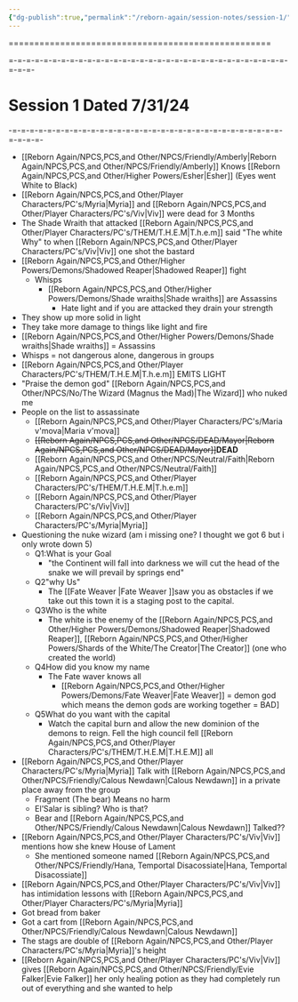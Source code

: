 ```yaml
---
{"dg-publish":true,"permalink":"/reborn-again/session-notes/session-1/"}
---
```


===================================================

=-=-=-=-=-=-=-=-=-=-=-=-=-=-=-=-=-=-=-=-=-=-=-=-=-=-=-=-=-=-=-=-=-=-=-

# Session 1 Dated 7/31/24

-=-=-=-=-=-=-=-=-=-=-=-=-=-=-=-=-=-=-=-=-=-=-=-=-=-=-=-=-=-=-=-=-=-=-=-

- [[Reborn Again/NPCS,PCS,and Other/NPCS/Friendly/Amberly\|Reborn Again/NPCS,PCS,and Other/NPCS/Friendly/Amberly]] Knows [[Reborn Again/NPCS,PCS,and Other/Higher Powers/Esher\|Esher]] (Eyes went White to Black)
- [[Reborn Again/NPCS,PCS,and Other/Player Characters/PC's/Myria\|Myria]] and [[Reborn Again/NPCS,PCS,and Other/Player Characters/PC's/Viv\|Viv]] were dead for 3 Months
- The Shade Wraith that attacked [[Reborn Again/NPCS,PCS,and Other/Player Characters/PC's/THEM/T.H.E.M\|T.h.e.m]] said "The white Why" to when [[Reborn Again/NPCS,PCS,and Other/Player Characters/PC's/Viv\|Viv]] one shot the bastard
- [[Reborn Again/NPCS,PCS,and Other/Higher Powers/Demons/Shadowed Reaper\|Shadowed Reaper]] fight
    - Whisps
        - [[Reborn Again/NPCS,PCS,and Other/Higher Powers/Demons/Shade wraiths\|Shade wraiths]] are Assassins
            - Hate light and if you are attacked they drain your strength
- They show up more solid in light
- They take more damage to things like light and fire
- [[Reborn Again/NPCS,PCS,and Other/Higher Powers/Demons/Shade wraiths\|Shade wraiths]] = Assassins
- Whisps = not dangerous alone, dangerous in groups
- [[Reborn Again/NPCS,PCS,and Other/Player Characters/PC's/THEM/T.H.E.M\|T.h.e.m]] EMITS LIGHT
- "Praise the demon god" [[Reborn Again/NPCS,PCS,and Other/NPCS/No/The Wizard (Magnus the Mad)\|The Wizard]] who nuked me
- People on the list to assassinate
    - [[Reborn Again/NPCS,PCS,and Other/Player Characters/PC's/Maria v'mova\|Maria v'mova]]
    - ~~[[Reborn Again/NPCS,PCS,and Other/NPCS/DEAD/Mayor\|Reborn Again/NPCS,PCS,and Other/NPCS/DEAD/Mayor]]~~**DEAD**
    - [[Reborn Again/NPCS,PCS,and Other/NPCS/Neutral/Faith\|Reborn Again/NPCS,PCS,and Other/NPCS/Neutral/Faith]]
    - [[Reborn Again/NPCS,PCS,and Other/Player Characters/PC's/THEM/T.H.E.M\|T.h.e.m]]
    - [[Reborn Again/NPCS,PCS,and Other/Player Characters/PC's/Viv\|Viv]]
    - [[Reborn Again/NPCS,PCS,and Other/Player Characters/PC's/Myria\|Myria]]
- Questioning the nuke wizard (am i missing one? I thought we got 6 but i only wrote down 5)
    - Q1:What is your Goal
        - "the Continent will fall into darkness we will cut the head of the snake we will prevail by springs end"
    - Q2"why Us"
        - The [[Fate Weaver \|Fate Weaver ]]saw you as obstacles if we take out this town it is a staging post to the capital.
    - Q3Who is the white
        - The white is the enemy of the [[Reborn Again/NPCS,PCS,and Other/Higher Powers/Demons/Shadowed Reaper\|Shadowed Reaper]], [[Reborn Again/NPCS,PCS,and Other/Higher Powers/Shards of the White/The Creator\|The Creator]] (one who created the world)
    - Q4How did you know my name
        - The Fate waver knows all
            - [[Reborn Again/NPCS,PCS,and Other/Higher Powers/Demons/Fate Weaver\|Fate Weaver]] = demon god which means the demon gods are working together = BAD]
    - Q5What do you want with the capital
        - Watch the capital burn and allow the new dominion of the demons to reign. Fell the high council fell [[Reborn Again/NPCS,PCS,and Other/Player Characters/PC's/THEM/T.H.E.M\|T.H.E.M]] all
- [[Reborn Again/NPCS,PCS,and Other/Player Characters/PC's/Myria\|Myria]] Talk with [[Reborn Again/NPCS,PCS,and Other/NPCS/Friendly/Calous Newdawn\|Calous Newdawn]] in a private place away from the group
    - Fragment (The bear) Means no harm
    - El’Salar is sibling? Who is that?
    - Bear and [[Reborn Again/NPCS,PCS,and Other/NPCS/Friendly/Calous Newdawn\|Calous Newdawn]] Talked??
- [[Reborn Again/NPCS,PCS,and Other/Player Characters/PC's/Viv\|Viv]] mentions how she knew House of Lament
    - She mentioned someone named [[Reborn Again/NPCS,PCS,and Other/NPCS/Friendly/Hana, Temportal Disacossiate\|Hana, Temportal Disacossiate]]
- [[Reborn Again/NPCS,PCS,and Other/Player Characters/PC's/Viv\|Viv]] has intimidation lessons with [[Reborn Again/NPCS,PCS,and Other/Player Characters/PC's/Myria\|Myria]]
- Got bread from baker
- Got a cart from [[Reborn Again/NPCS,PCS,and Other/NPCS/Friendly/Calous Newdawn\|Calous Newdawn]]
- The stags are double of [[Reborn Again/NPCS,PCS,and Other/Player Characters/PC's/Myria\|Myria]]'s height
- [[Reborn Again/NPCS,PCS,and Other/Player Characters/PC's/Viv\|Viv]] gives [[Reborn Again/NPCS,PCS,and Other/NPCS/Friendly/Evie Falker\|Evie Falker]] her only healing potion as they had completely run out of everything and she wanted to help
